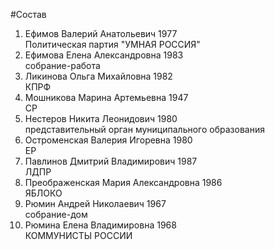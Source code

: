 #Состав
1. Ефимов Валерий Анатольевич 1977   
    Политическая партия "УМНАЯ РОССИЯ"
2. Ефимова Елена Александровна 1983   
    собрание-работа
3. Ликинова Ольга Михайловна 1982   
    КПРФ
4. Мошникова Марина Артемьевна 1947   
    СР
5. Нестеров Никита Леонидович 1980   
    представительный орган муниципального образования
6. Остроменская Валерия Игоревна 1980   
    ЕР
7. Павлинов Дмитрий Владимирович 1987   
    ЛДПР
8. Преображенская Мария Александровна 1986   
    ЯБЛОКО
9. Рюмин Андрей Николаевич 1967   
    собрание-дом
10. Рюмина Елена Владимировна 1968   
    КОММУНИСТЫ РОССИИ
